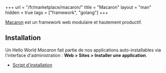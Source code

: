 +++
url = "/fr/marketplace/macaron/"
title = "Macaron"
layout = "man"
hidden = true
tags = ["framework", "golang"]
+++

[Macaron](https://go-macaron.com/) est un framework web modulaire et hautement productif.

## Installation

Un Hello World *Macaron* fait partie de nos applications auto-installables via l'interface d'administration : **Web > Sites > Installer une application**.

- [Script d'installation](https://admin.alwaysdata.com/site/application/script/26/detail/)
